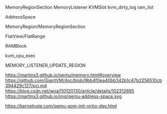 MemoryRegionSection
MemoryListener
KVMSlot
kvm_dirty_log
ram_list

AddressSpace

MemoryRegion/MemoryRegionSection

FlatView/FlatRange

RAMBlock

kvm_cpu_exec

MEMORY_LISTENER_UPDATE_REGION


https://martins3.github.io/qemu/memory.html#overview
https://github.com/GiantVM/doc/blob/9bb4f0ea40bb342b1c47b2256510cb394429c127/pci.md
https://blog.csdn.net/woai110120130/article/details/102312695
https://martins3.github.io/img/qemu-address-space.svg

https://kernelnote.com/qemu-qom-init-virtio-dev.html
